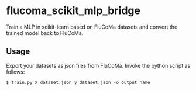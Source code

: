 # flucoma_scikit_mlp_bridge
Train a MLP in scikit-learn based on FluCoMa datasets and convert the trained model back to FluCoMa.

## Usage
Export your datasets as json files from FluCoMa. Invoke the python script as follows:
```
$ train.py X_dataset.json y_dataset.json -o output_name
```
